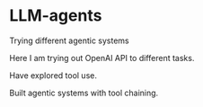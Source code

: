 # LLM-agents
Trying different agentic systems

Here I am trying out OpenAI API to different tasks.

Have explored tool use.

Built agentic systems with tool chaining.
